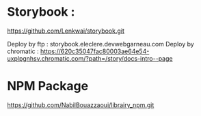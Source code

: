 # Storybook :
  https://github.com/Lenkwai/storybook.git

  Deploy by ftp : storybook.eleclere.devwebgarneau.com
  Deploy by chromatic : https://620c35047fac80003ae64e54-uxplpgnhsv.chromatic.com/?path=/story/docs-intro--page

# NPM Package

  https://github.com/NabilBouazzaoui/librairy_npm.git
